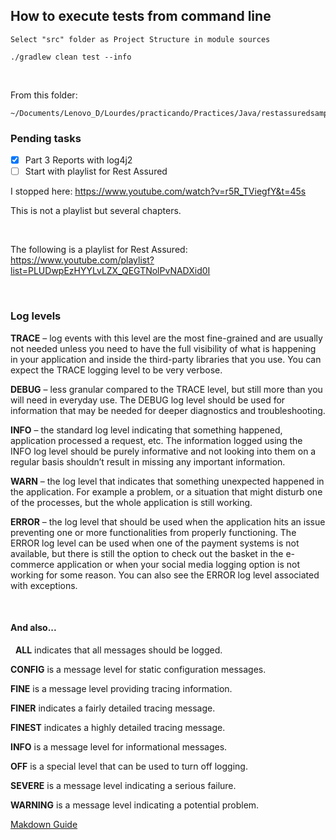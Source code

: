 ## How to execute tests from command line ##
```
Select "src" folder as Project Structure in module sources

./gradlew clean test --info

```
&nbsp;

From this folder:
```
~/Documents/Lenovo_D/Lourdes/practicando/Practices/Java/restassuredsample
```

### Pending tasks ###
- [x] Part 3 Reports with log4j2
- [ ] Start with playlist for Rest Assured

I stopped here:
https://www.youtube.com/watch?v=r5R_TViegfY&t=45s
&nbsp;


This is not a playlist but several chapters.
&nbsp;

&nbsp;

The following is a playlist for Rest Assured:
https://www.youtube.com/playlist?list=PLUDwpEzHYYLvLZX_QEGTNolPvNADXid0I



&nbsp;
### Log levels ###

**TRACE** – log events with this level are the most fine-grained and are usually not needed unless you need to have the full visibility of what is happening in your application and inside the third-party libraries that you use. You can expect the TRACE logging level to be very verbose.

**DEBUG** – less granular compared to the TRACE level, but still more than you will need in everyday use. The DEBUG log level should be used for information that may be needed for deeper diagnostics and troubleshooting.

**INFO** – the standard log level indicating that something happened, application processed a request, etc. The information logged using the INFO log level should be purely informative and not looking into them on a regular basis shouldn’t result in missing any important information.

**WARN** – the log level that indicates that something unexpected happened in the application. For example a problem, or a situation that might disturb one of the processes, but the whole application is still working.

**ERROR** – the log level that should be used when the application hits an issue preventing one or more functionalities from properly functioning. The ERROR log level can be used when one of the payment systems is not available, but there is still the option to check out the basket in the e-commerce application or when your social media logging option is not working for some reason. You can also see the ERROR log level associated with exceptions.

&nbsp;
#### And also... ####
&nbsp;
**ALL** indicates that all messages should be logged.

**CONFIG** is a message level for static configuration messages.

**FINE** is a message level providing tracing information.

**FINER** indicates a fairly detailed tracing message.

**FINEST** indicates a highly detailed tracing message.

**INFO** is a message level for informational messages.

**OFF** is a special level that can be used to turn off logging.

**SEVERE** is a message level indicating a serious failure.

**WARNING** is a message level indicating a potential problem.



[Makdown Guide](https://www.markdownguide.org/basic-syntax)